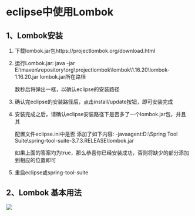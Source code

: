 # eclipse中使用Lombok
## 1、Lombok安装
1. 下载lombok.jar包https://projectlombok.org/download.html

2. 运行Lombok.jar: java -jar E:\maven\repository\org\projectlombok\lombok\1.16.20\lombok-1.16.20.jar	lombok.jar所在路径

	数秒后将弹出一框，以确认eclipse的安装路径

3. 确认完eclipse的安装路径后，点击install/update按钮，即可安装完成

4. 安装完成之后，请确认eclipse安装路径下是否多了一个lombok.jar包，并且其

	配置文件eclipse.ini中是否 添加了如下内容: 
    -javaagent:D:\Spring Tool Suite\spring-tool-suite-3.7.3.RELEASE\lombok.jar
    
	如果上面的答案均为true，那么恭喜你已经安装成功，否则将缺少的部分添加到相应的位置即可

5. 重启eclipse或spring-tool-suite

## 2、Lombok 基本用法
![](http://ww1.sinaimg.cn/large/005PjuVtgy1fqs7fgrptvj30fh0asmx7.jpg)